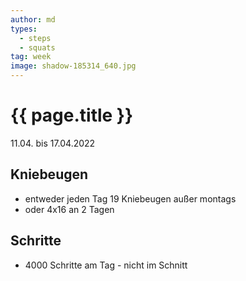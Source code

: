 ```yaml
---
author: md
types:
  - steps
  - squats
tag: week
image: shadow-185314_640.jpg
---
```

# {{ page.title }}
11.04. bis 17.04.2022

## Kniebeugen
- entweder jeden Tag 19 Kniebeugen außer montags
- oder 4x16 an 2 Tagen

## Schritte
- 4000 Schritte am Tag - nicht im Schnitt
